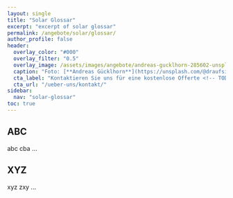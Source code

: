 ```yaml
---
layout: single
title: "Solar Glossar"
excerpt: "excerpt of solar glossar"
permalink: /angebote/solar/glossar/
author_profile: false
header:
  overlay_color: "#000"
  overlay_filter: "0.5"
  overlay_image: /assets/images/angebote/andreas-gucklhorn-285602-unsplash.jpg
  caption: "Foto: [**Andreas Gücklhorn**](https://unsplash.com/@draufsicht)"
  cta_label: "Kontaktieren Sie uns für eine kostenlose Offerte <!-- TODO: add CTA -->"
  cta_url: "/ueber-uns/kontakt/"
sidebar:
  nav: "solar-glossar"
toc: true
---
```


## ABC

abc cba ...

## XYZ

xyz zxy ...

